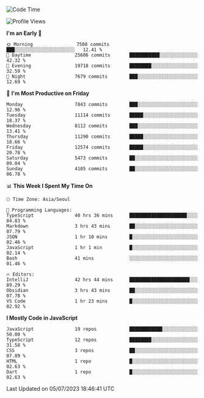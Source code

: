<!--START_SECTION:waka-->
![Code Time](http://img.shields.io/badge/Code%20Time-5%2C139%20hrs%2037%20mins-blue)

![Profile Views](http://img.shields.io/badge/Profile%20Views-0-blue)

**I'm an Early 🐤** 

```text
🌞 Morning                7508 commits        ███░░░░░░░░░░░░░░░░░░░░░░   12.41 % 
🌆 Daytime                25606 commits       ███████████░░░░░░░░░░░░░░   42.32 % 
🌃 Evening                19718 commits       ████████░░░░░░░░░░░░░░░░░   32.59 % 
🌙 Night                  7679 commits        ███░░░░░░░░░░░░░░░░░░░░░░   12.69 % 
```
📅 **I'm Most Productive on Friday** 

```text
Monday                   7843 commits        ███░░░░░░░░░░░░░░░░░░░░░░   12.96 % 
Tuesday                  11114 commits       █████░░░░░░░░░░░░░░░░░░░░   18.37 % 
Wednesday                8112 commits        ███░░░░░░░░░░░░░░░░░░░░░░   13.41 % 
Thursday                 11290 commits       █████░░░░░░░░░░░░░░░░░░░░   18.66 % 
Friday                   12574 commits       █████░░░░░░░░░░░░░░░░░░░░   20.78 % 
Saturday                 5473 commits        ██░░░░░░░░░░░░░░░░░░░░░░░   09.04 % 
Sunday                   4105 commits        ██░░░░░░░░░░░░░░░░░░░░░░░   06.78 % 
```


📊 **This Week I Spent My Time On** 

```text
🕑︎ Time Zone: Asia/Seoul

💬 Programming Languages: 
TypeScript               40 hrs 36 mins      █████████████████████░░░░   84.83 % 
Markdown                 3 hrs 43 mins       ██░░░░░░░░░░░░░░░░░░░░░░░   07.79 % 
JSON                     1 hr 10 mins        █░░░░░░░░░░░░░░░░░░░░░░░░   02.46 % 
JavaScript               1 hr 1 min          █░░░░░░░░░░░░░░░░░░░░░░░░   02.14 % 
Bash                     41 mins             ░░░░░░░░░░░░░░░░░░░░░░░░░   01.46 % 

🔥 Editors: 
IntelliJ                 42 hrs 44 mins      ██████████████████████░░░   89.29 % 
Obsidian                 3 hrs 43 mins       ██░░░░░░░░░░░░░░░░░░░░░░░   07.78 % 
VS Code                  1 hr 23 mins        █░░░░░░░░░░░░░░░░░░░░░░░░   02.92 % 
```

**I Mostly Code in JavaScript** 

```text
JavaScript               19 repos            ████████████░░░░░░░░░░░░░   50.00 % 
TypeScript               12 repos            ████████░░░░░░░░░░░░░░░░░   31.58 % 
CSS                      3 repos             ██░░░░░░░░░░░░░░░░░░░░░░░   07.89 % 
HTML                     1 repo              █░░░░░░░░░░░░░░░░░░░░░░░░   02.63 % 
Dart                     1 repo              █░░░░░░░░░░░░░░░░░░░░░░░░   02.63 % 
```




 Last Updated on 05/07/2023 18:46:41 UTC
<!--END_SECTION:waka-->
